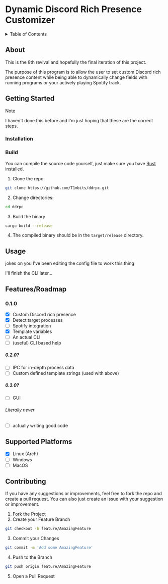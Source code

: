 # Dynamic Discord Rich Presence Customizer

<details>
<summary>Table of Contents</summary>
<ol>
	<li><a href="#about">About</a></li>
	<li>
		<a href="#getting-started">Getting Started</a>
		<ul>
			<li><a href="#installation">Installation</a></li>
			<li><a href="#build">Build</a></li>
		</ul>
	</li>
	<li><a href="#usage">Usage</a></li>
	<li>
		<a href="#featuresroadmap">Features/Roadmap</a>
		<ul>
			<li><a href="#010">0.1.0</a></li>
			<li><a href="#020">0.2.0</a></li>
			<li><a href="#030">0.3.0</a></li>
		</ul>
	</li>
	<li><a href="#supported-platforms">Supported Platforms</a></li>
	<!-- <li><a href=""></a></li> -->
</ol>
</details>

## About

This is the 8th revival and hopefully the final iteration of this project.

The purpose of this program is to allow the user to set custom Discord rich presence content while being able to dynamically change fields with running programs or your actively playing Spotify track.

## Getting Started

> [!NOTE]
> I haven't done this before and I'm just hoping that these are the correct steps.

### Installation

### Build

You can compile the source code yourself, just make sure you have [Rust](https://rustup.rs) installed.

1. Clone the repo:

```bash
git clone https://github.com/T1mbits/ddrpc.git
```

2. Change directories:

```bash
cd ddrpc
```

3. Build the binary

```bash
cargo build --release
```

4. The compiled binary should be in the `target/release` directory.

## Usage

jokes on you I've been editing the config file to work this thing

I'll finish the CLI later...

## Features/Roadmap

### 0.1.0

-   [x] Custom Discord rich presence
-   [x] Detect target processes
-   [ ] Spotify integration
-   [x] Template variables
-   [ ] An actual CLI
-   [ ] (useful) CLI based help

##### 0.2.0?

-   [ ] IPC for in-depth process data
-   [ ] Custom defined template strings (used with above)

##### 0.3.0?

-   [ ] GUI

###### Literally never

-   [ ] actually writing good code

## Supported Platforms

-   [x] Linux (Arch)
-   [ ] Windows
-   [ ] MacOS

## Contributing

If you have any suggestions or improvements, feel free to fork the repo and create a pull request. You can also just create an issue with your suggestion or improvement.

1. Fork the Project
2. Create your Feature Branch

```bash
git checkout -b feature/AmazingFeature
```

3. Commit your Changes

```bash
git commit -m 'Add some AmazingFeature'
```

4. Push to the Branch

```bash
git push origin feature/AmazingFeature
```

5. Open a Pull Request
